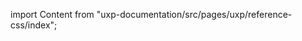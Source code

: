 
import Content from "uxp-documentation/src/pages/uxp/reference-css/index";

<Content query="product=photoshop"/>
